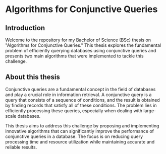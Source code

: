 # Algorithms for Conjunctive Queries
## Introduction
Welcome to the repository for my Bachelor of Science (BSc) thesis on "Algorithms for Conjunctive Queries." This thesis explores the fundamental problem of efficiently querying databases using conjunctive queries and presents two main algorithms that were implemented to tackle this challenge.
## About this thesis
Conjunctive queries are a fundamental concept in the field of databases and play a crucial role in information retrieval. A conjunctive query is a query that consists of a sequence of conditions, and the result is obtained by finding records that satisfy all of these conditions. The problem lies in efficiently processing these queries, especially when dealing with large-scale databases.

This thesis aims to address this challenge by proposing and implementing innovative algorithms that can significantly improve the performance of conjunctive queries in a database. The focus is on reducing query processing time and resource utilization while maintaining accurate and reliable results.
